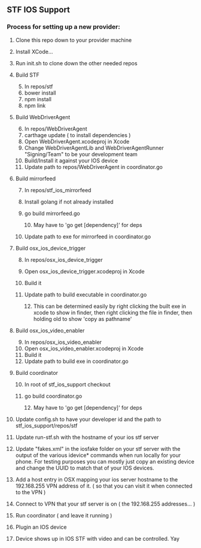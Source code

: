 ## STF IOS Support
### Process for setting up a new provider:
1. Clone this repo down to your provider machine
2. Install XCode...
3. Run init.sh to clone down the other needed repos
4. Build STF

	5. In repos/stf
	6. bower install
	7. npm install
	8. npm link
5. Build WebDriverAgent

	6. In repos/WebDriverAgent
	7. carthage update ( to install dependencies )
	8. Open WebDriverAgent.xcodeproj in Xcode
	9. Change WebDriverAgentLib and WebDriverAgentRunner "Signing/Team" to be your development team
	10. Build/Install it against your IOS device
	11. Update path to repos/WebDriverAgent in coordinator.go
6. Build mirrorfeed

	7. In repos/stf_ios_mirrorfeed
	8. Install golang if not already installed
	9. go build mirrorfeed.go

		10. May have to 'go get [dependency]' for deps 
	10. Update path to exe for mirrorfeed in coordinator.go 
7. Build osx_ios_device_trigger

	8. In repos/osx_ios_device_trigger
	9. Open osx_ios_device_trigger.xcodeproj in Xcode
	10. Build it
	11. Update path to build executable in coordinator.go 

		12. This can be determined easily by right clicking the built exe in xcode to show in finder, then right clicking the file in finder, then holding old to show 'copy as pathname'
8. Build osx_ios_video_enabler

	9. In repos/osx_ios_video_enabler
	10. Open osx_ios_video_enabler.xcodeproj in Xcode
	11. Build it
	12. Update path to build exe in coordinator.go	 
9. Build coordinator

	10. In root of stf_ios_support checkout
	11. go build coordinator.go 

		12. May have to 'go get [dependency]' for deps
10. Update config.sh to have your developer id and the path to stf_ios_support/repos/stf
11. Update run-stf.sh with the hostname of your ios stf server
12. Update "fakes.xml" in the iosfake folder on your stf server with the output of the various idevice* commands when run locally for your phone. For testing purposes you can mostly just copy an existing device and change the UUID to match that of your IOS devices.
13. Add a host entry in OSX mapping your ios server hostname to the 192.168.255 VPN address of it. ( so that you can visit it when connected to the VPN )
14. Connect to VPN that your stf server is on ( the 192.168.255 addresses... )
15. Run coordinator ( and leave it running )
16. Plugin an IOS device
17. Device shows up in IOS STF with video and can be controlled. Yay


